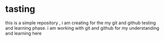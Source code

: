 # tasting
this is a simple repository , i am creating for the my git and github testing and learning phase.
i am working with git and github for my understanding and learning here
